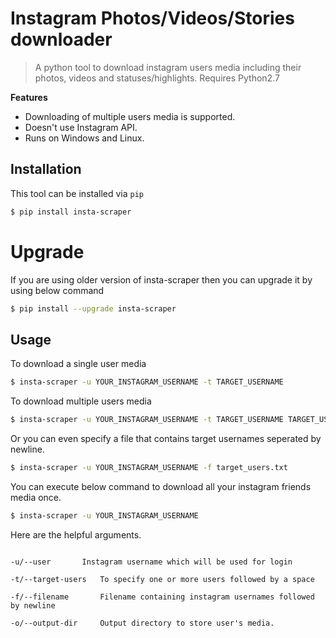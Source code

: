 # Instagram Photos/Videos/Stories downloader

> A python tool to download instagram users media including their photos, videos and statuses/highlights. Requires Python2.7

**Features**

- Downloading of multiple users media is supported.
- Doesn't use Instagram API.
- Runs on Windows and Linux.

## Installation

This tool can be installed via `pip`

```bash
$ pip install insta-scraper
```

# Upgrade

If you are using older version of insta-scraper then you can upgrade it by using below command

```bash
$ pip install --upgrade insta-scraper
```

## Usage

To download a single user media

```bash
$ insta-scraper -u YOUR_INSTAGRAM_USERNAME -t TARGET_USERNAME
```


To download multiple users media

```bash
$ insta-scraper -u YOUR_INSTAGRAM_USERNAME -t TARGET_USERNAME TARGET_USERNAME1
```


Or you can even specify a file that contains target usernames seperated by newline.

```bash
$ insta-scraper -u YOUR_INSTAGRAM_USERNAME -f target_users.txt
```


You can execute below command to download all your instagram friends media once.

```bash
$ insta-scraper -u YOUR_INSTAGRAM_USERNAME
```


Here are the helpful arguments.

```

-u/--user		Instagram username which will be used for login

-t/--target-users	To specify one or more users followed by a space

-f/--filename		Filename containing instagram usernames followed by newline

-o/--output-dir		Output directory to store user's media.

```
